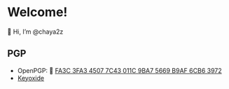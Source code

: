 # Welcome!

👋 Hi, I’m @chaya2z

## PGP

- OpenPGP:
🔑 [FA3C 3FA3 4507 7C43 011C  9BA7 5669 B9AF 6CB6 3972](https://keys.openpgp.org/search?q=FA3C3FA345077C43011C9BA75669B9AF6CB63972)
- [Keyoxide](https://keyoxide.org/fa3c3fa345077c43011c9ba75669b9af6cb63972)

<!---
chaya2z/chaya2z is a ✨ special ✨ repository because its `README.md` (this file) appears on your GitHub profile.
You can click the Preview link to take a look at your changes.
--->
